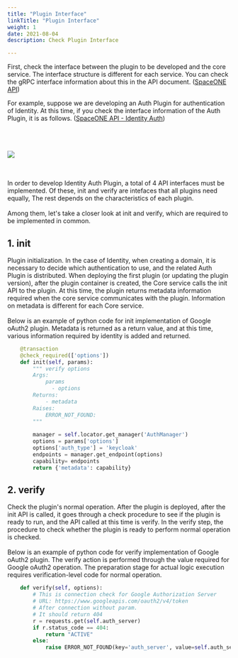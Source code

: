 ```yaml
---
title: "Plugin Interface"
linkTitle: "Plugin Interface"
weight: 1
date: 2021-08-04
description: Check Plugin Interface

---
```


First, check the interface between the plugin to be developed and the core service.
The interface structure is different for each service. You can check the gRPC interface information about this in the API document. ([SpaceONE API](https://spaceone-dev.gitbook.io/spaceone-apis))

For example, suppose we are developing an Auth Plugin for authentication of Identity.
At this time, if you check the interface information of the Auth Plugin, it is as follows. ([SpaceONE API - Identity Auth](https://spaceone-dev.gitbook.io/spaceone-apis/identity/plugin/auth ))
<br><br><br><br>

![](/docs/developers/plugins/developer_guide/developer_guide_img/identity_auth_api.png)

<br><br>
In order to develop Identity Auth Plugin, a total of 4 API interfaces must be implemented.
Of these, init and verify are intefaces that all plugins need equally,
The rest depends on the characteristics of each plugin.
<br><br>
Among them, let's take a closer look at init and verify, which are required to be implemented in common.

## 1. init
Plugin initialization.
In the case of Identity, when creating a domain, it is necessary to decide which authentication to use, and the related Auth Plugin is distributed.
When deploying the first plugin (or updating the plugin version), after the plugin container is created, the Core service calls the init API to the plugin.
At this time, the plugin returns metadata information required when the core service communicates with the plugin.
Information on metadata is different for each Core service.
<br><br>
Below is an example of python code for init implementation of Google oAuth2 plugin.
Metadata is returned as a return value, and at this time, various information required by identity is added and returned.

~~~python
    @transaction
    @check_required(['options'])
    def init(self, params):
        """ verify options
        Args:
            params
              - options
        Returns:
            - metadata
        Raises:
            ERROR_NOT_FOUND:
        """
        
        manager = self.locator.get_manager('AuthManager')
        options = params['options']
        options['auth_type'] = 'keycloak'
        endpoints = manager.get_endpoint(options)
        capability= endpoints
        return {'metadata': capability}
~~~

## 2. verify
Check the plugin's normal operation.
After the plugin is deployed, after the init API is called, it goes through a check procedure to see if the plugin is ready to run, and the API called at this time is verify.
In the verify step, the procedure to check whether the plugin is ready to perform normal operation is checked.
<br><br>
Below is an example of python code for verify implementation of Google oAuth2 plugin.
The verify action is performed through the value required for Google oAuth2 operation.
The preparation stage for actual logic execution requires verification-level code for normal operation.

~~~python
    def verify(self, options):
        # This is connection check for Google Authorization Server
        # URL: https://www.googleapis.com/oauth2/v4/token
        # After connection without param.
        # It should return 404
        r = requests.get(self.auth_server)
        if r.status_code == 404:
            return "ACTIVE"
        else:
            raise ERROR_NOT_FOUND(key='auth_server', value=self.auth_server)
~~~

